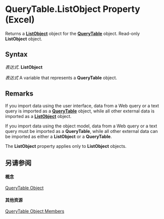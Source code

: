 
# QueryTable.ListObject Property (Excel)

Returns a  **[ListObject](46de6c4f-8ce0-0c7d-da59-6e52f5eab612.md)** object for the **[QueryTable](505b84ea-64b3-b4fe-741a-de6884eb69eb.md)** object. Read-only **ListObject** object.


## Syntax

 _表达式_. **ListObject**

 _表达式_ A variable that represents a **QueryTable** object.


## Remarks

If you import data using the user interface, data from a Web query or a text query is imported as a  **[QueryTable](505b84ea-64b3-b4fe-741a-de6884eb69eb.md)** object, while all other external data is imported as a **[ListObject](46de6c4f-8ce0-0c7d-da59-6e52f5eab612.md)** object.

If you import data using the object model, data from a Web query or a text query must be imported as a  **QueryTable**, while all other external data can be imported as either a **ListObject** or a **QueryTable**.

The  **ListObject** property applies only to **ListObject** objects.


## 另请参阅


#### 概念


[QueryTable Object](505b84ea-64b3-b4fe-741a-de6884eb69eb.md)
#### 其他资源


[QueryTable Object Members](http://msdn.microsoft.com/library/9a61f024-c1dc-c11b-942f-ff2a6617bdc4%28Office.15%29.aspx)